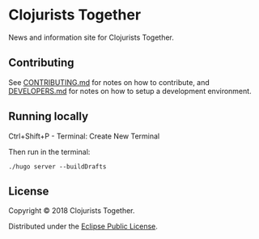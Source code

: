 # Clojurists Together

News and information site for Clojurists Together.

## Contributing

See [CONTRIBUTING.md](/CONTRIBUTING.md) for notes on how to contribute, and [DEVELOPERS.md](/DEVELOPERS.md) for notes on how to setup a development environment.

## Running locally

Ctrl+Shift+P - Terminal: Create New Terminal

Then run in the terminal:

```
./hugo server --buildDrafts
```

## License

Copyright © 2018 Clojurists Together.

Distributed under the [Eclipse Public License](http://opensource.org/licenses/eclipse-1.0).
